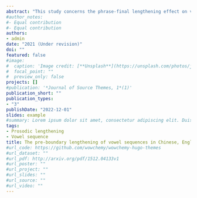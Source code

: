 ```yaml
---
abstract: "This study concerns the phrase-final lengthening effect on vowel sequences (e.g., diphthongs) in Chinese, English, and Japanese. Although final lengthening simplex vowels have been thoroughly studied across languages, how vowel sequences are lengthened by prosodic boundaries at the end of a phrase. Recordings of simplex vowels and vowel sequences were taken from the three languages. Three different prosodic contexts are examined: word-final, list-final, and intonational phrase-final positions. Both duration and ratio of lengthening were analyzed. The results show that both simplex vowels and vowel sequences are lengthened occurring at the end of a prosodic phrase. The duration of the vowels are longest in the list-final positions while shortest in the word-final positions. Duration-wise, vowels in English were lengthened the most while those in Chinese were lengthened the least. Lengthening ratio-wise, Japanese vowels were lengthened the most. It was also confirmed that in both English and Japanese, vowel sequences were more lengthened by the prosodic boundaries than monophthongs while the difference is not significant in Chinese. Overall, the research showed that phrase-final lengthening exhibit universal tendency and is also constrained by language-specific factors."
#author_notes:
#- Equal contribution
#- Equal contribution
authors:
- admin
date: "2021 (Under revision)"
doi: ""
featured: false
#image:
#  caption: 'Image credit: [**Unsplash**](https://unsplash.com/photos/jdD8gXaTZsc)'
#  focal_point: ""
#  preview_only: false
projects: []
#publication: '*Journal of Source Themes, 1*(1)'
publication_short: ""
publication_types:
- "3"
publishDate: "2022-12-01"
slides: example
#summary: Lorem ipsum dolor sit amet, consectetur adipiscing elit. Duis posuere tellus ac convallis placerat. Proin tincidunt magna sed ex sollicitudin condimentum.
tags:
- Prosodic lengthening
- Vowel sequence
title: The pre-boundary lengthening of vowel sequences in Chinese, English, and Japanese
#url_code: https://github.com/wowchemy/wowchemy-hugo-themes
#url_dataset: ""
#url_pdf: http://arxiv.org/pdf/1512.04133v1
#url_poster: ""
#url_project: ""
#url_slides: ""
#url_source: ""
#url_video: ""
---
```

